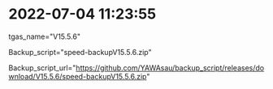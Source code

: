 # 2022-07-04 11:23:55

tgas_name="V15.5.6"

Backup_script="speed-backupV15.5.6.zip"

Backup_script_url="https://github.com/YAWAsau/backup_script/releases/download/V15.5.6/speed-backupV15.5.6.zip"
